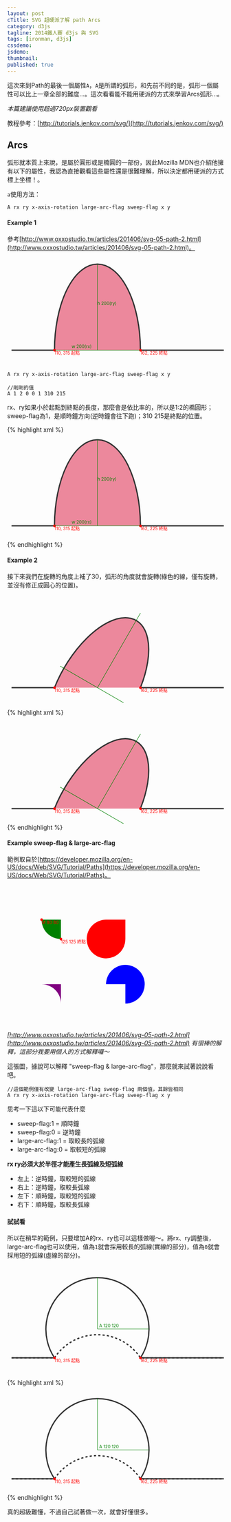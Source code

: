 ```yaml
---
layout: post
cTitle: SVG 超硬派了解 path Arcs
category: d3js
tagline: 2014鐵人賽 d3js 與 SVG
tags: [ironman, d3js]
cssdemo: 
jsdemo: 
thumbnail: 
published: true
---
```



這次來到Path的最後一個屬性`A`，`A`是所謂的弧形，和先前不同的是，弧形一個屬性可以比上一章全部的難度...。這次看看能不能用硬派的方式來學習Arcs弧形...。

*本篇建議使用超過720px裝置觀看*

<!-- more -->

教程參考：[http://tutorials.jenkov.com/svg/](http://tutorials.jenkov.com/svg/)

## Arcs

<style>
svg text{
	font-size: 10px;
}
</style>

弧形就本質上來說，是屬於圓形或是橢圓的一部份，因此Mozilla MDN也介紹他擁有以下的屬性，我認為直接觀看這些屬性還是很難理解，所以決定都用硬派的方式標上坐標！。

`a`使用方法：

	A rx ry x-axis-rotation large-arc-flag sweep-flag x y

#### Example 1

參考[http://www.oxxostudio.tw/articles/201406/svg-05-path-2.html](http://www.oxxostudio.tw/articles/201406/svg-05-path-2.html)。

<svg width="100%" height="250">
	<path d="M10 215
		L 110 215
		A 1 2 0 0 1 310 215
		L 540 215" stroke="#333" fill="Crimson" stroke-width="3" fill-opacity="0.5"/>
	<!-- 硬派Circles! -->
	<circle cx="110" cy="215" r="3" fill="red"/>
	<text x="110" y="225" fill="red">110, 315 起點</text>
	<circle cx="310" cy="215" r="3" fill="red"/>
	<text x="310" y="225" fill="red">162, 225 終點</text>
	<line x1="110" y1="215" x2="310" y2="215" style="stroke: green;"/>
	<text x="150" y="210" fill="green">w 200(rx)</text>
	<line x1="210" y1="215" x2="210" y2="15" style="stroke: green;"/>
	<text x="210" y="110" fill="green">h 200(ry)</text>
</svg>

	A rx ry x-axis-rotation large-arc-flag sweep-flag x y

	//剛剛的值
	A 1 2 0 0 1 310 215

rx、ry如果小於起點到終點的長度，那麼會是依比率的，所以是1:2的橢圓形；sweep-flag為1，是順時鐘方向(逆時鐘會往下跑)；310 215是終點的位置。

{% highlight xml %}
<svg width="100%" height="250">
	<path d="M10 215
		L 110 215
		A 1 2 0 0 1 310 215
		L 540 215" stroke="#333" fill="Crimson" stroke-width="3" fill-opacity="0.5"/>
	<!-- 硬派Circles! -->
	<circle cx="110" cy="215" r="3" fill="red"/>
	<text x="110" y="225" fill="red">110, 315 起點</text>
	<circle cx="310" cy="215" r="3" fill="red"/>
	<text x="310" y="225" fill="red">162, 225 終點</text>
	<line x1="110" y1="215" x2="310" y2="215" style="stroke: green;"/>
	<text x="150" y="210" fill="green">w 200(rx)</text>
	<line x1="210" y1="215" x2="210" y2="15" style="stroke: green;"/>
	<text x="210" y="110" fill="green">h 200(ry)</text>
</svg>
{% endhighlight %}

#### Example 2

接下來我們在旋轉的角度上補了30，弧形的角度就會旋轉(綠色的線，僅有旋轉，並沒有修正成圓心的位置)。

<svg width="100%" height="250">
	<path d="M10 215
		L 110 215
		A 1 2 30 0 1 310 215
		L 540 215" stroke="#333" fill="Crimson" stroke-width="3" fill-opacity="0.5"/>
	<!-- 硬派Circles! -->
	<circle cx="110" cy="215" r="3" fill="red"/>
	<text x="110" y="225" fill="red">110, 315 起點</text>
	<circle cx="310" cy="215" r="3" fill="red"/>
	<text x="310" y="225" fill="red">162, 225 終點</text>
	<line x1="110" y1="215" x2="310" y2="215" style="stroke: green;" transform="rotate(30, 210, 215)"/>
	<line x1="210" y1="215" x2="210" y2="15" style="stroke: green;" transform="rotate(30, 210, 215)"/>
</svg>

{% highlight xml %}
<svg width="100%" height="250">
	<path d="M10 215
		L 110 215
		A 1 2 30 0 1 310 215
		L 540 215" stroke="#333" fill="Crimson" stroke-width="3" fill-opacity="0.5"/>
	<!-- 硬派Circles! -->
	<circle cx="110" cy="215" r="3" fill="red"/>
	<text x="110" y="225" fill="red">110, 315 起點</text>
	<circle cx="310" cy="215" r="3" fill="red"/>
	<text x="310" y="225" fill="red">162, 225 終點</text>
	<line x1="110" y1="215" x2="310" y2="215" style="stroke: green;" transform="rotate(30, 210, 215)"/>
	<line x1="210" y1="215" x2="210" y2="15" style="stroke: green;" transform="rotate(30, 210, 215)"/>
</svg>
{% endhighlight %}

#### Example sweep-flag & large-arc-flag 

範例取自於[https://developer.mozilla.org/en-US/docs/Web/SVG/Tutorial/Paths](https://developer.mozilla.org/en-US/docs/Web/SVG/Tutorial/Paths)。

<svg width="325px" height="325px">
	<path d="M80 80
           A 45 45, 0, 0, 0, 125 125
           L 125 80 Z" fill="green"/>
	<path d="M230 80
           A 45 45, 0, 1, 0, 275 125
           L 275 80 Z" fill="red"/>
	<path d="M80 230
           A 45 45, 0, 0, 1, 125 275
           L 125 230 Z" fill="purple"/>
	<path d="M230 230
           A 45 45, 0, 1, 1, 275 275
           L 275 230 Z" fill="blue"/>
    <circle cx="80" cy="80" r="3" fill="red"/>
    <text x="80" y="90" fill="red">M 80 80</text>
    <circle cx="125" cy="125" r="3" fill="red"/>
    <text x="125" y="135" fill="red">125 125 終點</text>
</svg>

*[http://www.oxxostudio.tw/articles/201406/svg-05-path-2.html](http://www.oxxostudio.tw/articles/201406/svg-05-path-2.html) 有很棒的解釋，這部分我要用個人的方式解釋囉～*

這張圖，據說可以解釋 "sweep-flag & large-arc-flag"，那麼就來試著說說看吧。

	//這個範例僅有改變 large-arc-flag sweep-flag 兩個值，其餘皆相同
 	A rx ry x-axis-rotation large-arc-flag sweep-flag x y

思考一下這以下可能代表什麼

- sweep-flag:1 = 順時鐘
- sweep-flag:0 = 逆時鐘
- large-arc-flag:1 = 取較長的弧線
- large-arc-flag:0 = 取較短的弧線

**rx ry必須大於半徑才能產生長弧線及短弧線**



- 左上：逆時鐘，取較短的弧線
- 右上：逆時鐘，取較長弧線
- 左下：順時鐘，取較短的弧線
- 右下：順時鐘，取較長弧線

#### 試試看

所以在稍早的範例，只要增加A的rx、ry也可以這樣做喔～。將rx、ry調整後，large-arc-flag也可以使用，值為`1`就會採用較長的弧線(實線的部分)，值為`0`就會採用短的弧線(虛線的部分)。

<svg width="100%" height="250">
	<path d="M10 215
		L 110 215
		A 120 120 0 1 1 310 215
		L 540 215" stroke="#333" fill="none" stroke-width="3" fill-opacity="0.5"/>
	<path d="M10 215
		L 110 215
		A 120 120 0 0 1 310 215
		L 540 215" stroke="#333" stroke-dasharray="5, 5" fill="none" stroke-width="3" fill-opacity="0.5"/>
	<!-- 硬派Circles! -->
	<circle cx="110" cy="215" r="3" fill="red"/>
	<text x="110" y="225" fill="red">110, 315 起點</text>
	<circle cx="310" cy="215" r="3" fill="red"/>
	<text x="310" y="225" fill="red">162, 225 終點</text>
	<line x1="210" y1="215" x2="210" y2="95" style="stroke: green;" transform="translate(0 -67)"/>
	<line x1="210" y1="215" x2="330" y2="215" style="stroke: green;" transform="translate(0 -67)"/>
	<text x="214" y="144" fill="green">A 120 120</text>
</svg>

{% highlight xml %}
<svg width="100%" height="250">
	<path d="M10 215
		L 110 215
		A 120 120 0 1 1 310 215
		L 540 215" stroke="#333" fill="none" stroke-width="3" fill-opacity="0.5"/>
	<path d="M10 215
		L 110 215
		A 120 120 0 0 1 310 215
		L 540 215" stroke="#333" stroke-dasharray="5, 5" fill="none" stroke-width="3" fill-opacity="0.5"/>
	<!-- 硬派Circles! -->
	<circle cx="110" cy="215" r="3" fill="red"/>
	<text x="110" y="225" fill="red">110, 315 起點</text>
	<circle cx="310" cy="215" r="3" fill="red"/>
	<text x="310" y="225" fill="red">162, 225 終點</text>
	<line x1="210" y1="215" x2="210" y2="95" style="stroke: green;" transform="translate(0 -67)"/>
	<line x1="210" y1="215" x2="330" y2="215" style="stroke: green;" transform="translate(0 -67)"/>
	<text x="214" y="144" fill="green">A 120 120</text>
</svg>
{% endhighlight %}

真的超級難懂，不過自己試著做一次，就會好懂很多。


